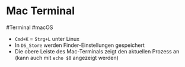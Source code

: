 # Mac Terminal

#Terminal #macOS

- `Cmd+K` = `Strg+L` unter Linux
- In `DS_Store` werden Finder-Einstellungen gespeichert
- Die obere Leiste des Mac-Terminals zeigt den aktuellen Prozess an (kann auch mit `echo $0` angezeigt werden)
